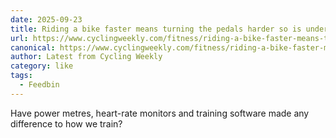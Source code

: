 ```yaml
---
date: 2025-09-23
title: Riding a bike faster means turning the pedals harder so is understanding of todays training techniques really helping people go faster
url: https://www.cyclingweekly.com/fitness/riding-a-bike-faster-means-turning-the-pedals-harder-so-is-understanding-of-todays-training-techniques-really-helping-people-go-faster
canonical: https://www.cyclingweekly.com/fitness/riding-a-bike-faster-means-turning-the-pedals-harder-so-is-understanding-of-todays-training-techniques-really-helping-people-go-faster
author: Latest from Cycling Weekly
category: like
tags:
  - Feedbin
---
```



Have power metres, heart-rate monitors and training software made any difference to how we train?
